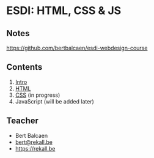 # ESDI: HTML, CSS & JS

## Notes

https://github.com/bertbalcaen/esdi-webdesign-course

## Contents

1. [Intro](01_intro.md)
2. [HTML](02_html.md)
3. [CSS](03_css.md) (in progress)
4. JavaScript (will be added later)

## Teacher

- Bert Balcaen
- bert@rekall.be
- https://rekall.be